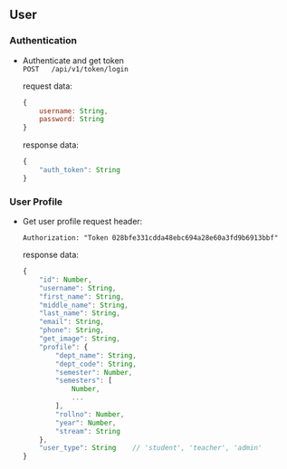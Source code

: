 ## User

### Authentication

- Authenticate and get token  
`POST   /api/v1/token/login`

    request data: 
    ```js
    {
        username: String,
        password: String
    }
    ```

    response data:
    ```js
    {
        "auth_token": String
    }
    ```

### User Profile

- Get user profile
    request header:
    ```http
    Authorization: "Token 028bfe331cdda48ebc694a28e60a3fd9b6913bbf"
    ```

    response data:
    ```js
    {
        "id": Number,
        "username": String,
        "first_name": String,
        "middle_name": String,
        "last_name": String,
        "email": String,
        "phone": String,
        "get_image": String,
        "profile": {
            "dept_name": String,
            "dept_code": String,
            "semester": Number,
            "semesters": [
                Number,
                ...
            ],
            "rollno": Number,
            "year": Number,
            "stream": String
        },
        "user_type": String    // 'student', 'teacher', 'admin'
    }